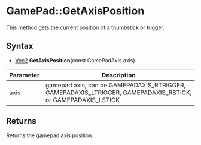 # GamePad::GetAxisPosition

This method gets the current position of a thumbstick or trigger.

## Syntax

- [Vec2](Vec2.md) **GetAxisPosition**(const GamePadAxis axis)

| Parameter | Description |
|---|---|
| axis | gamepad axis, can be GAMEPADAXIS_RTRIGGER, GAMEPADAXIS_LTRIGGER, GAMEPADAXIS_RSTICK, or GAMEPADAXIS_LSTICK |

## Returns

Returns the gamepad axis position.

